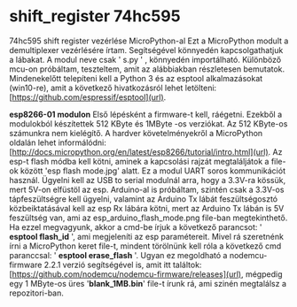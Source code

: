 # shift_register 74hc595
74hc595 shift register vezérlése MicroPython-al
Ezt a MicroPython modult a demultiplexer vezérlésére írtam. Segítségével könnyedén kapcsolgathatjuk a lábakat. A modul neve csak ' s.py ' , könnyedén importálható. Különböző mcu-on próbáltam, teszteltem, amit az alábbiakban részletesen bemutatok.
Mindenekelőtt telepíteni kell a Python 3 és az esptool alkalmazásokat (win10-re), amit a következő hivatkozásról lehet letölteni: [https://github.com/espressif/esptool](url). 

**esp8266-01 modulon**
Első lépésként a firmware-t kell, ráégetni. Ezekből a modulokból készítettek 512 KByte és 1MByte -os verziókat. Az 512 KByte-os számunkra nem kielégítő. A hardver követelményekről a MicroPython oldalán lehet informálódni: [http://docs.micropython.org/en/latest/esp8266/tutorial/intro.html](url). 
Az esp-t flash módba kell kötni, aminek a kapcsolási rajzát megtaláljátok a file-ok között 'esp flash mode.jpg' alatt. Ez a modul UART soros kommunikációt használ. Ügyelni kell az USB to serial modulnál arra, hogy a 3.3V-ra kössük, mert 5V-on elfüstöl az esp. Arduino-al is próbáltam, szintén csak a 3.3V-os tápfeszültségre kell ügyelni, valamint az Arduino Tx lábát feszültségosztó közbeiktatásával kell az esp Rx lábára kötni, mert az Arduino Tx lábán is 5V feszültség van, ami az esp_arduino_flash_mode.png file-ban megtekinthető.
Ha ezzel megvagyunk, akkor a cmd-be írjuk a következő parancsot: ' **esptool flash_id** ', ami megjeleníti az esp paramétereit. Mivel rá szeretnénk írni a MicroPython keret file-t, mindent törölnünk kell róla a következő cmd paranccsal: ' **esptool erase_flash** '. Ugyan ez megoldható a nodemcu-firmware 2.2.1 verzió segítségével is, amit itt találtok: [https://github.com/nodemcu/nodemcu-firmware/releases](url), mégpedig egy 1 MByte-os üres '**blank_1MB.bin**' file-t írunk rá, ami szinén megtalálsz a repozitori-ban.

